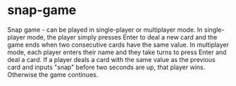 # snap-game

Snap game - can be played in single-player or multiplayer mode. In single-player mode, the player simply presses Enter to deal a new card and the game ends when two consecutive cards have the same value. In multiplayer mode, each player enters their name and they take turns to press Enter and deal a card. If a player deals a card with the same value as the previous card and inputs "snap" before two seconds are up, that player wins. Otherwise the game continues.
